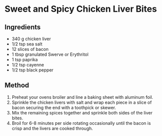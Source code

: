 # Sweet and Spicy Chicken Liver Bites

## Ingredients

- 340 g chicken liver
- 1/2 tsp sea salt
- 12 slices of bacon
- 1 tbsp granulated Swerve or Erythritol
- 1 tsp paprika
- 1/2 tsp cayenne
- 1/2 tsp black pepper

## Method

1. Preheat your ovens broiler and line a baking sheet with aluminum foil.
2. Sprinkle the chicken livers with salt and wrap each piece in a slice of bacon securing the end with a toothpick or skewer.
3. Mix the remaining spices together and sprinkle both sides of the liver bites.
4. Broil for 6-8 minutes per side rotating occasionally until the bacon is crisp and the livers are cooked through.
